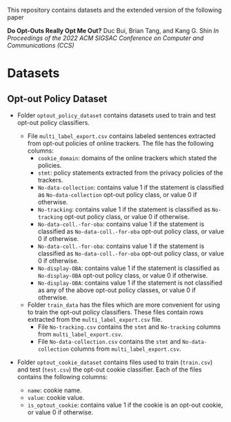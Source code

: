 This repository contains datasets and the extended version of the following paper

**Do Opt-Outs Really Opt Me Out?**
Duc Bui, Brian Tang, and Kang G. Shin
*In Proceedings of the 2022 ACM SIGSAC Conference on Computer and Communications (CCS)*


# Datasets

## Opt-out Policy Dataset

- Folder `optout_policy_dataset` contains datasets used to train and test opt-out policy classifiers.
    - File `multi_label_export.csv` contains labeled sentences extracted from opt-out policies of online trackers. The file has the following columns:
        - `cookie_domain`: domains of the online trackers which stated the policies.
        - `stmt`: policy statements extracted from the privacy policies of the trackers.
        - `No-data-collection`: contains value 1 if the statement is classified as `No-data-collection` opt-out policy class, or value 0 if otherwise.
        - `No-tracking`: contains value 1 if the statement is classified as `No-tracking` opt-out policy class, or value 0 if otherwise.
        - `No-data-coll.-for-oba`: contains value 1 if the statement is classified as `No-data-coll.-for-oba` opt-out policy class, or value 0 if otherwise.
        - `No-data-coll.-for-oba`: contains value 1 if the statement is classified as `No-data-coll.-for-oba` opt-out policy class, or value 0 if otherwise.
        - `No-display-OBA`: contains value 1 if the statement is classified as `No-display-OBA` opt-out policy class, or value 0 if otherwise.
        - `No-display-OBA`: contains value 1 if the statement is not classified as any of the above opt-out policy classes, or value 0 if otherwise.
    - Folder `train_data` has the files which are more convenient for using to train the opt-out policy classifiers. These files contain rows extracted from the `multi_label_export.csv` file.
        - File `No-tracking.csv` contains the `stmt` and `No-tracking` columns from `multi_label_export.csv`.
        - File `No-data-collection.csv` contains the `stmt` and `No-data-collection` columns from `multi_label_export.csv`.

- Folder `optout_cookie_dataset` contains files used to train (`train.csv`) and test (`test.csv`) the opt-out cookie classifier. Each of the files contains the following columns:
  - `name`: cookie name.
  - `value`: cookie value.
  - `is_optout_cookie`: contains value 1 if the cookie is an opt-out cookie, or value 0 if otherwise.
